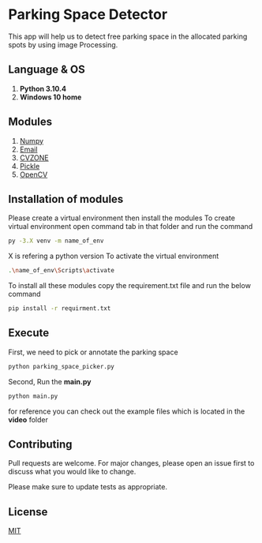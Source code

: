 # Parking Space Detector

This app will help us to detect free parking space in the allocated parking spots by using image Processing.

<!-- ## Dataset

The dataset was taken from [Princeton Modelnet](https://modelnet.cs.princeton.edu/).

[Modelnet10 Download ](http://3dvision.princeton.edu/projects/2014/3DShapeNets/ModelNet10.zip) 
![alt text](https://github.com/Shadin710/CAD-Object-Classification/blob/main/Images/A-sample-model-from-each-category-of-the-ModelNet10-dataset.png?raw=True) -->

## Language & OS
1. **Python 3.10.4**
2. **Windows 10 home**

## Modules
1. [Numpy](https://numpy.org/)
2. [Email](https://pypi.org/project/email/)
3. [CVZONE](https://github.com/cvzone/cvzone)
4. [Pickle](https://www.synopsys.com/blogs/software-security/python-pickling/#:~:text=Pickle%20in%20Python%20is%20primarily,transport%20data%20over%20the%20network.)
5. [OpenCV](https://opencv.org/)


## Installation of modules
Please create a virtual environment then install the modules
To create virtual environment open command tab in that folder and run the command
``` bash
py -3.X venv -m name_of_env
```
X is refering a python version
To activate the virtual environment

```bash
.\name_of_env\Scripts\activate
```


To install all these modules copy the requirement.txt file and run the below command
```bash
pip install -r requirment.txt
```
## Execute
First, we need to pick or annotate the parking space
```bash
python parking_space_picker.py
```
Second, Run the **main.py**
```bash
python main.py
```
for reference you can check out the example files which is located in the **video** folder



## Contributing
Pull requests are welcome. For major changes, please open an issue first to discuss what you would like to change.

Please make sure to update tests as appropriate.

## License
[MIT](https://choosealicense.com/licenses/mit/)

